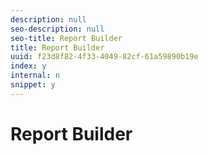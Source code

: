 ```yaml
---
description: null
seo-description: null
seo-title: Report Builder
title: Report Builder
uuid: f23d8f82-4f33-4049-82cf-61a59890b19e
index: y
internal: n
snippet: y
---
```


# Report Builder

